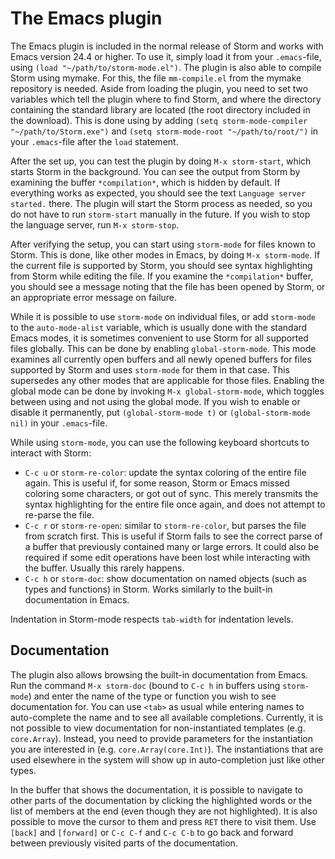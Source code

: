 The Emacs plugin
=================

The Emacs plugin is included in the normal release of Storm and works with Emacs version 24.4 or
higher. To use it, simply load it from your `.emacs`-file, using `(load "~/path/to/storm-mode.el")`.
The plugin is also able to compile Storm using mymake. For this, the file `mm-compile.el` from the
mymake repository is needed. Aside from loading the plugin, you need to set two variables which tell
the plugin where to find Storm, and where the directory containing the standard library are located
(the root directory included in the download). This is done using by adding `(setq storm-mode-compiler "~/path/to/Storm.exe")`
and `(setq storm-mode-root "~/path/to/root/")` in your
`.emacs`-file after the `load` statement.

After the set up, you can test the plugin by doing `M-x storm-start`, which starts Storm in the
background. You can see the output from Storm by examining the buffer `*compilation*`, which is
hidden by default. If everything works as expected, you should see the text `Language server started.`
there. The plugin will start the Storm process as needed, so you do not have to run `storm-start`
manually in the future. If you wish to stop the language server, run `M-x storm-stop`.

After verifying the setup, you can start using `storm-mode` for files known to Storm. This is done,
like other modes in Emacs, by doing `M-x storm-mode`. If the current file is supported by Storm, you
should see syntax highlighting from Storm while editing the file. If you examine the `*compilation*`
buffer, you should see a message noting that the file has been opened by Storm, or an appropriate
error message on failure.

While it is possible to use `storm-mode` on individual files, or add `storm-mode` to the
`auto-mode-alist` variable, which is usually done with the standard Emacs modes, it is sometimes
convenient to use Storm for all supported files globally. This can be done by enabling
`global-storm-mode`. This mode examines all currently open buffers and all newly opened buffers for
files supported by Storm and uses `storm-mode` for them in that case. This supersedes any other
modes that are applicable for those files. Enabling the global mode can be done by invoking
`M-x global-storm-mode`, which toggles between using and not using the global mode. If you wish
to enable or disable it permanently, put `(global-storm-mode t)` or `(global-storm-mode nil)` in
your `.emacs`-file.

While using `storm-mode`, you can use the following keyboard shortcuts to interact with Storm:
* `C-c u` or `storm-re-color`: update the syntax coloring of the entire file again. This is useful if, for
  some reason, Storm or Emacs missed coloring some characters, or got out of sync. This
  merely transmits the syntax highlighting for the entire file once again, and does not
  attempt to re-parse the file.
* `C-c r` or `storm-re-open`: similar to `storm-re-color`, but parses the file from scratch first.
  This is useful if Storm fails to see the correct parse of a buffer that previously contained many
  or large errors. It could also be required if some edit operations have been lost while interacting
  with the buffer. Usually this rarely happens.
* `C-c h` or `storm-doc`: show documentation on named objects (such as types and functions) in Storm.
  Works similarly to the built-in documentation in Emacs.

Indentation in Storm-mode respects `tab-width` for indentation levels.

Documentation
--------------

The plugin also allows browsing the built-in documentation from Emacs. Run the command `M-x storm-doc`
(bound to `C-c h` in buffers using `storm-mode`) and enter the name of the type or function you wish
to see documentation for. You can use `<tab>` as usual while entering names to auto-complete the name
and to see all available completions. Currently, it is not possible to view documentation for
non-instantiated templates (e.g. `core.Array`). Instead, you need to provide parameters for the
instantiation you are interested in (e.g. `core.Array(core.Int)`). The instantiations that are used
elsewhere in the system will show up in auto-completion just like other types.

In the buffer that shows the documentation, it is possible to navigate to other parts of the documentation
by clicking the highlighted words or the list of members at the end (even though they are not highlighted).
It is also possible to move the cursor to them and press `RET` there to visit them. Use `[back]` and
`[forward]` or `C-c C-f` and `C-c C-b` to go back and forward between previously visited parts of the
documentation.
